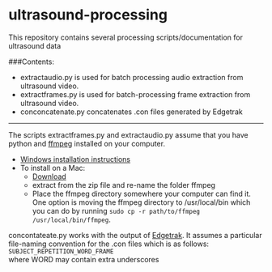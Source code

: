 ultrasound-processing
=====================

This repository contains several processing scripts/documentation for ultrasound data

###Contents:
* extractaudio.py is used for batch processing audio extraction from ultrasound video.
* extractframes.py is used for batch-processing frame extraction from ultrasound video.
* conconcatenate.py concatenates .con files generated by Edgetrak

------------------------------------------------------------------

The scripts extractframes.py and extractaudio.py assume that you have python and [ffmpeg](https://www.ffmpeg.org) installed on your computer.

* [Windows installation instructions](http://www.wikihow.com/Install-FFmpeg-on-Windows)
* To install on a Mac:
  - [Download](http://ffmpegmac.net/)
  - extract from the zip file and re-name the folder ffmpeg
  - Place the ffmpeg directory somewhere your computer can find it. One option is moving the ffmpeg directory to /usr/local/bin which you can do by running `sudo cp -r path/to/ffmpeg /usr/local/bin/ffmpeg`.

concontateate.py works with the output of [Edgetrak](http://speech.umaryland.edu/edgetrak.html). It assumes a particular file-naming convention for the .con files which is as follows:  
`SUBJECT_REPETITION_WORD_FRAME`  
where WORD may contain extra underscores
